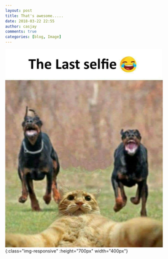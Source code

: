 ```yaml
---
layout: post
title: That's awesome.....
date: 2018-03-22 22:55
author: casjay
comments: true
categories: [blog, Image]
---
```


![Image](https://raw.githubusercontent.com/malaks-us/jason/master/wp-content/uploads/2018/03/wp-1521773716184.jpg){:class="img-responsive" :height="700px" width="400px"}  
